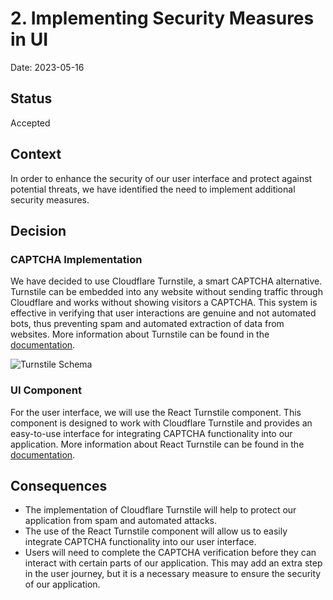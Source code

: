 # 2. Implementing Security Measures in UI

Date: 2023-05-16

## Status

Accepted

## Context

In order to enhance the security of our user interface and protect against potential threats, we have identified the need to implement additional security measures.

## Decision

### CAPTCHA Implementation

We have decided to use Cloudflare Turnstile, a smart CAPTCHA alternative. Turnstile can be embedded into any website without sending traffic through Cloudflare and works without showing visitors a CAPTCHA. This system is effective in verifying that user interactions are genuine and not automated bots, thus preventing spam and automated extraction of data from websites. More information about Turnstile can be found in the [documentation](https://developers.cloudflare.com/turnstile/).

![Turnstile Schema](https://developers.cloudflare.com/assets/turnstile-overview_hu857217e6cfe3055a024af7c1505ed0dc_210985_3757x2700_resize_q75_box_3-3bb896c3.png)

### UI Component

For the user interface, we will use the React Turnstile component. This component is designed to work with Cloudflare Turnstile and provides an easy-to-use interface for integrating CAPTCHA functionality into our application. More information about React Turnstile can be found in the [documentation](https://docs.page/marsidev/react-turnstile/).

## Consequences

+ The implementation of Cloudflare Turnstile will help to protect our application from spam and automated attacks.
+ The use of the React Turnstile component will allow us to easily integrate CAPTCHA functionality into our user interface.
+ Users will need to complete the CAPTCHA verification before they can interact with certain parts of our application. This may add an extra step in the user journey, but it is a necessary measure to ensure the security of our application.
